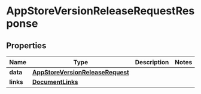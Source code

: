 

# AppStoreVersionReleaseRequestResponse


## Properties

| Name | Type | Description | Notes |
|------------ | ------------- | ------------- | -------------|
|**data** | [**AppStoreVersionReleaseRequest**](AppStoreVersionReleaseRequest.md) |  |  |
|**links** | [**DocumentLinks**](DocumentLinks.md) |  |  |




